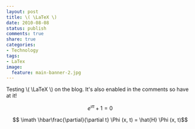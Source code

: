 ```yaml
---
layout: post
title: \( \LaTeX \)
date: 2010-08-08
status: publish
comments: true
share: true
categories:
- Technology
tags:
- LaTex
image:
  feature: main-banner-2.jpg
---
```


Testing \\( \LaTeX \\) on the blog. It's also enabled in the comments so have at it!

$$ e^{\imath \pi} + 1 = 0$$

$$ \imath \hbar\frac{\partial}{\partial t} \Phi (x, t) = \hat{H} \Phi (x, t)$$
